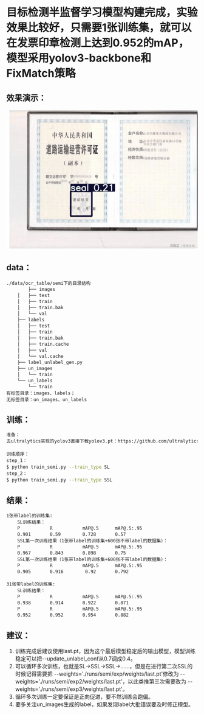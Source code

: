 # 目标检测半监督学习模型构建完成，实验效果比较好，只需要1张训练集，就可以在发票印章检测上达到0.952的mAP，模型采用yolov3-backbone和FixMatch策略  
## 效果演示：
![image](demo.gif)
## data：
    ./data/ocr_table/semi下的目录结构
            ├── images
        │   ├── test
        │   ├── train
        │   ├── train.bak
        │   └── val
        ├── labels
        │   ├── test
        │   ├── train
        │   ├── train.bak
        │   ├── train.cache
        │   ├── val
        │   └── val.cache
        ├── label_unlabel_gen.py
        ├── un_images
        │   └── train
        └── un_labels
            └── train
    有标签目录：images、labels；
    无标签目录：un_images、un_labels  
## 训练：
```bash
准备：
去ultralytics实现的yolov3直接下载yolov3.pt：https://github.com/ultralytics/yolov3

训练顺序：
step_1：
$ python train_semi.py --train_type SL
step_2：
$ python train_semi.py --train_type SSL
```
## 结果：
    1张带label的训练集:
        SL训练结果：
        P           R           mAP@.5      mAP@.5:.95
        0.901       0.59        0.728       0.57    
        SSL第一次训练结果（1张带label的训练集+600张不带label的数据集）：
        P           R           mAP@.5      mAP@.5:.95
        0.967       0.843       0.898       0.75
        SSL第一次训练结果（1张带label的训练集+600张不带label的数据集）：
        P           R           mAP@.5      mAP@.5:.95
        0.905       0.916        0.92       0.792
    
    31张带label的训练集:
        SL训练结果：
        P           R           mAP@.5      mAP@.5:.95
        0.938       0.914       0.922       0.871
        P           R           mAP@.5      mAP@.5:.95
        0.952       0.952       0.954       0.882
## 建议：
1. 训练完成后建议使用last.pt，因为这个最后模型稳定后的输出模型，模型训练稳定可以把--update_unlabel_conf从0.7调成0.4。  
2. 可以循环多次训练，也就是SL→SSL→SSL→……，但是在进行第二次SSL的时候记得需要把
--weights='./runs/semi/exp/weights/last.pt'修改为
--weights='./runs/semi/exp2/weights/last.pt'，以此类推第三次需要改为
--weights='./runs/semi/exp3/weights/last.pt'。  
3. 循环多次训练一定要保证是正向促进，要不然训练会跑偏。
4. 要多关注un_images生成的label，如果发现label大批错误要及时修正模型。
